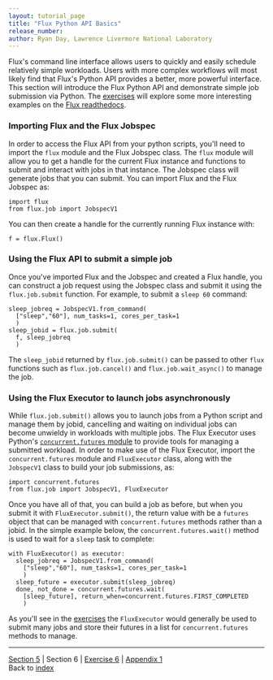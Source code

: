 ```yaml
---
layout: tutorial_page
title: "Flux Python API Basics"
release_number:
author: Ryan Day, Lawrence Livermore National Laboratory
---
```


Flux's command line interface allows users to quickly and easily schedule relatively simple workloads. Users with more complex workflows will most likely find that Flux's Python API provides a better, more powerful interface. This section will introduce the Flux Python API and demonstrate simple job submission via Python. The [exercises](/flux/exercise6) will explore some more interesting examples on the [Flux readthedocs](https://flux-framework.readthedocs.io/projects/flux-workflow-examples/en/latest/index.html).
### Importing Flux and the Flux Jobspec
In order to access the Flux API from your python scripts, you'll need to import the `flux` module and the Flux Jobspec class. The `flux` module will allow you to get a handle for the current Flux instance and functions to submit and interact with jobs in that instance. The Jobspec class will generate jobs that you can submit. You can import Flux and the Flux Jobspec as:
```
import flux
from flux.job import JobspecV1
```
You can then create a handle for the currently running Flux instance with:
```
f = flux.Flux()
```
### Using the Flux API to submit a simple job
Once you've imported Flux and the Jobspec and created a Flux handle, you can construct a job request using the Jobspec class and submit it using the `flux.job.submit` function. For example, to submit a `sleep 60` command:
```
sleep_jobreq = JobspecV1.from_command(
  ["sleep","60"], num_tasks=1, cores_per_task=1
  )
sleep_jobid = flux.job.submit(
  f, sleep_jobreq
  )
```
The `sleep_jobid` returned by `flux.job.submit()` can be passed to other `flux` functions such as `flux.job.cancel()` and `flux.job.wait_async()` to manage the job.
### Using the Flux Executor to launch jobs asynchronously
While `flux.job.submit()` allows you to launch jobs from a Python script and manage them by jobid, cancelling and waiting on individual jobs can become unwieldy in workloads with multiple jobs. The Flux Executor uses Python's [`concurrent.futures` module](https://docs.python.org/3/library/concurrent.futures.html) to provide tools for managing a submitted workload. In order to make use of the Flux Executor, import the `concurrent.futures` module and `FluxExecutor` class, along with the `JobspecV1` class to build your job submissions, as:
```
import concurrent.futures
from flux.job import JobspecV1, FluxExecutor
```
Once you have all of that, you can build a job as before, but when you submit it with `FluxExecutor.submit()`, the return value with be a `futures` object that can be managed with `concurrent.futures` methods rather than a jobid. In the simple example below, the `concurrent.futures.wait()` method is used to wait for a `sleep` task to complete:
```
with FluxExecutor() as executor:
  sleep_jobreq = JobspecV1.from_command(
    ["sleep","60"], num_tasks=1, cores_per_task=1
    )
  sleep_future = executor.submit(sleep_jobreq)
  done, not_done = concurrent.futures.wait(
    [sleep_future], return_when=concurrent.futures.FIRST_COMPLETED
    )
```
As you'll see in the [exercises](/flux/exercise6) the `FluxExecutor` would generally be used to submit many jobs and store their futures in a list for `concurrent.futures` methods to manage.

---
[Section 5](/flux/section5) | Section 6 | [Exercise 6](/flux/exercise6) | [Appendix 1](/flux/appendix1)  
Back to [index](/flux/index)
